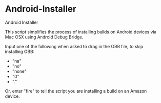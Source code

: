 # Android-Installer
Android Installer

This script simplifies the process of installing builds on Android devices via Mac OSX using Android Debug Bridge.

Input one of the following when asked to drag in the OBB file, to skip installing OBB:

- "na"
- "no"
- "none"
- "0"
- "."

Or, enter "fire" to tell the script you are installing a build on an Amazon device.
